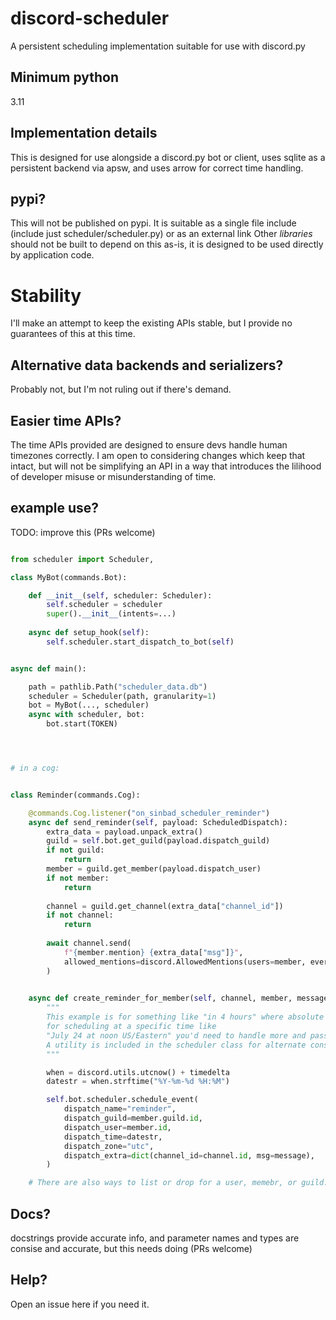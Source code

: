 # discord-scheduler

A persistent scheduling implementation suitable for use with discord.py

## Minimum python

3.11

## Implementation details

This is designed for use alongside a discord.py bot or client, uses sqlite as a persistent backend via apsw, and uses arrow for correct time handling.


## pypi?

This will not be published on pypi. It is suitable as a single file include
(include just scheduler/scheduler.py) or as an external link
Other *libraries* should not be built to depend on this as-is,
it is designed to be used directly by application code.

# Stability

I'll make an attempt to keep the existing APIs stable, but I provide no guarantees of this at this time.


## Alternative data backends and serializers?

Probably not, but I'm not ruling out if there's demand.

## Easier time APIs?

The time APIs provided are designed to ensure devs handle human timezones correctly.
I am open to considering changes which keep that intact, but will not be simplifying an API in a
way that introduces the lilihood of developer misuse or misunderstanding of time.


## example use?

TODO: improve this (PRs welcome)

```py

from scheduler import Scheduler, 

class MyBot(commands.Bot):

    def __init__(self, scheduler: Scheduler):
        self.scheduler = scheduler
        super().__init__(intents=...)
    
    async def setup_hook(self):
        self.scheduler.start_dispatch_to_bot(self)


async def main():

    path = pathlib.Path("scheduler_data.db")
    scheduler = Scheduler(path, granularity=1)
    bot = MyBot(..., scheduler)
    async with scheduler, bot:
        bot.start(TOKEN)




# in a cog:


class Reminder(commands.Cog):

    @commands.Cog.listener("on_sinbad_scheduler_reminder")
    async def send_reminder(self, payload: ScheduledDispatch):
        extra_data = payload.unpack_extra()
        guild = self.bot.get_guild(payload.dispatch_guild)
        if not guild:
            return
        member = guild.get_member(payload.dispatch_user)
        if not member:
            return
        
        channel = guild.get_channel(extra_data["channel_id"])
        if not channel:
            return
        
        await channel.send(
            f"{member.mention} {extra_data["msg"]}",
            allowed_mentions=discord.AllowedMentions(users=member, everyone=False, roles=False),
        )
    

    async def create_reminder_for_member(self, channel, member, message, timedelta):
        """
        This example is for something like "in 4 hours" where absolute time makes sense,
        for scheduling at a specific time like
        "July 24 at noon US/Eastern" you'd need to handle more and pass "US/Eastern"
        A utility is included in the scheduler class for alternate construction
        """

        when = discord.utils.utcnow() + timedelta
        datestr = when.strftime("%Y-%m-%d %H:%M")

        self.bot.scheduler.schedule_event(
            dispatch_name="reminder",
            dispatch_guild=member.guild.id,
            dispatch_user=member.id,
            dispatch_time=datestr,
            dispatch_zone="utc",
            dispatch_extra=dict(channel_id=channel.id, msg=message),
        )

    # There are also ways to list or drop for a user, memebr, or guild.

```



## Docs?

docstrings provide accurate info, and parameter names and types are consise and accurate, but this needs doing (PRs welcome)


## Help?

Open an issue here if you need it.
